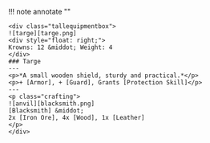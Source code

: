 !!! note annotate ""

    <div class="tallequipmentbox">
    ![targe][targe.png]
    <div style="float: right;">
    Krowns: 12 &middot; Weight: 4
    </div>
    ### Targe
    ---
    <p>*A small wooden shield, sturdy and practical.*</p>
    <p>+ [Armor], + [Guard], Grants [Protection Skill]</p>
    ---
    <p class="crafting">
    ![anvil][blacksmith.png] 
    [Blacksmith] &middot; 
    2x [Iron Ore], 4x [Wood], 1x [Leather]
    </p>
    </div>
